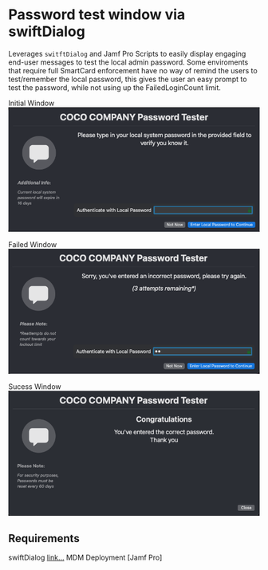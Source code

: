 # Password test window via swiftDialog

Leverages `switftDialog` and Jamf Pro Scripts to easily display engaging end-user messages to test the local admin password.
Some enviroments that require full SmartCard enforcement have no way of remind the users to test/remember the local password, this gives the user an easy prompt to test the password, while not using up the FailedLoginCount limit.

Initial Window
![First Window](images/firstwindow.png)


Failed Window
![Failed Window "User Failed Password Attempt"](images/failedwindow.png)


Sucess Window
![Success Window "User Entered Correct Password"](images/successwindow.png)


## Requirements
swiftDialog [link…](https://github.com/swiftDialog/swiftDialog)
MDM Deployment [Jamf Pro]
